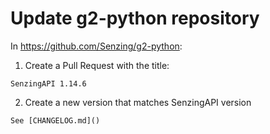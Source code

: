 # Update g2-python repository

In https://github.com/Senzing/g2-python:

1. Create a Pull Request with the title:

```console
SenzingAPI 1.14.6
```

2. Create a new version that matches SenzingAPI version

```console
See [CHANGELOG.md]()
```
